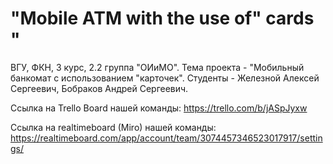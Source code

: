 # "Mobile ATM with the use of" cards "

ВГУ, ФКН, 3 курс, 2.2 группа "ОИиМО".
Тема проекта - "Мобильный банкомат с использованием "карточек".
Студенты - Железной Алексей Сергеевич, Бобраков Андрей Сергеевич.


Ссылка на Trello Board нашей команды: https://trello.com/b/jASpJyxw


Ссылка на realtimeboard (Miro) нашей команды: https://realtimeboard.com/app/account/team/3074457346523017917/settings/

